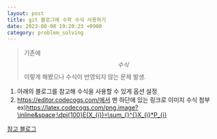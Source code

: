 ```yaml
---
layout: post
title: git 블로그에 수학 수식 사용하기
date: 2023-08-08 19:20:23 +0900
category: problem_solving
---
```

> 기존에 $$수식$$이렇게 해봤으나 수식이 반영되지 않는 문제 발생.   

1. 아래의 블로그를 참고해 수식을 사용할 수 있게 옵션 설정  
2. https://editor.codecogs.com/에서 맨 하단에 있는 링크로 이미지 수식 첨부   
ex)https://latex.codecogs.com/png.image?\inline&space;\dpi{100}E(X_{i})=\sum_{}^{}X_{i}*P_{i}  

[참고 블로그](https://m.blog.naver.com/PostView.naver?blogId=prt1004dms&logNo=221525385428&proxyReferer=)  

